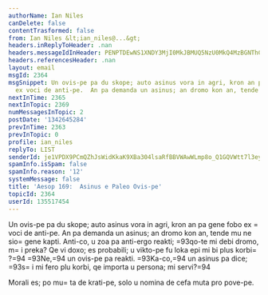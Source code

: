 ```yaml
---
authorName: Ian Niles
canDelete: false
contentTrasformed: false
from: Ian Niles &lt;ian_niles@...&gt;
headers.inReplyToHeader: .nan
headers.messageIdInHeader: PENPTDEwNS1XNDY3MjI0MkJBMUQ5NzU0MkQ4MzBGNThCREEwQHBoeC5nYmw+
headers.referencesHeader: .nan
layout: email
msgId: 2364
msgSnippet: Un ovis-pe pa du skope; auto asinus vora in agri, kron an pa gene fobo
  ex voci de anti-pe.  An pa demanda un asinus; an dromo kon an, tende mu ne sio gene
nextInTime: 2365
nextInTopic: 2369
numMessagesInTopic: 2
postDate: '1342645284'
prevInTime: 2363
prevInTopic: 0
profile: ian_niles
replyTo: LIST
senderId: je1VPDX9PCmQZhJsWidKkaK9XBa304lsaRfBBVWAwWLmp8o_Q1GQVWtt7l3eyMalCnwDZ5BNUpBEdQaqj1mQzMTpoqbgMues
spamInfo.isSpam: false
spamInfo.reason: '12'
systemMessage: false
title: 'Aesop 169:  Asinus e Paleo Ovis-pe'
topicId: 2364
userId: 135517454
---
```



Un ovis-pe pa du skope; auto asinus vora in agri, kron an pa gene fobo ex =
voci de anti-pe.  An pa demanda un asinus; an dromo kon an, tende mu ne sio=
 gene kapti.  Anti-co, u zoa pa anti-ergo reakti; =93qo-te mi debi dromo, m=
i preka?  Qe vi doxo; es probabili; u vikto-pe fu loka epi mi bi plus korbi=
?=94  =93Ne,=94 un ovis-pe pa reakti.  =93Ka-co,=94 un asinus pa dice; =93s=
i mi fero plu korbi, qe importa u persona; mi servi?=94  

Morali es; po mu=
ta de krati-pe, solo u nomina de cefa muta pro pove-pe. 		 	   		  
